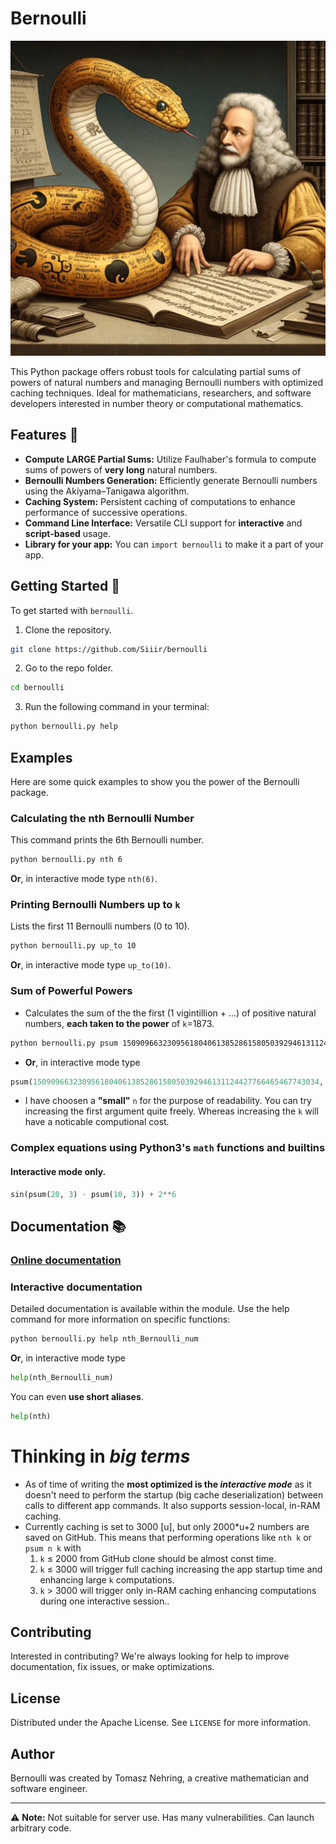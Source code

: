 # Bernoulli
![Bernoulli using bernoulli.py](Bernoulli_using_bernoulli.png)

This Python package offers robust tools for calculating partial sums of powers of natural numbers and managing Bernoulli numbers with optimized caching techniques. Ideal for mathematicians, researchers, and software developers interested in number theory or computational mathematics. 

## Features 🌟
- **Compute LARGE Partial Sums:** Utilize Faulhaber's formula to compute sums of powers of **very long** natural numbers.
- **Bernoulli Numbers Generation:** Efficiently generate Bernoulli numbers using the Akiyama–Tanigawa algorithm.
- **Caching System:** Persistent caching of computations to enhance performance of successive operations.
- **Command Line Interface:** Versatile CLI support for **interactive** and **script-based** usage.
- **Library for your app:** You can `import bernoulli` to make it a part of your app. 

## Getting Started 🚀
To get started with `bernoulli`.
1. Clone the repository.
```bash
git clone https://github.com/Siiir/bernoulli
```
2. Go to the repo folder.
```bash
cd bernoulli
```
3. Run the following command in your terminal:
```bash
python bernoulli.py help
```

## Examples
Here are some quick examples to show you the power of the Bernoulli package.

### Calculating the nth Bernoulli Number
This command prints the 6th Bernoulli number.
```bash
python bernoulli.py nth 6
```
**Or**, in interactive mode type `nth(6)`.

### Printing Bernoulli Numbers up to `k`
Lists the first 11 Bernoulli numbers (0 to 10).
```bash
python bernoulli.py up_to 10
```
**Or**, in interactive mode type `up_to(10)`.

### Sum of Powerful Powers
* Calculates the sum of the the first (1 vigintillion + ...) of positive natural numbers, **each taken to the power** of `k`=1873.
```bash
python bernoulli.py psum 1509096632309561804061385286158050392946131124427766465467743034  1873
```  
* **Or**, in interactive mode type
```python
psum(1509096632309561804061385286158050392946131124427766465467743034, 1873)
```  
* I have choosen a **"small"** `n` for the purpose of readability. You can try increasing the first argument quite freely. Whereas increasing the `k` will have a noticable computional cost.

### Complex equations using Python3's `math` functions and builtins
#### Interactive mode only.
```python
sin(psum(20, 3) - psum(10, 3)) + 2**6
```

## Documentation 📚
### [Online documentation](https://siiir.github.io/bernoulli/)
### Interactive documentation
Detailed documentation is available within the module. Use the help command for more information on specific functions:
```bash
python bernoulli.py help nth_Bernoulli_num
```
**Or**, in interactive mode type
```python
help(nth_Bernoulli_num)
```
You can even **use short aliases**.
```python
help(nth)
```

# Thinking in *big terms*
* As of time of writing the **most optimized is the _interactive mode_** as it doesn't need to perform the startup (big cache deserialization) between calls to different app commands. It also supports session-local, in-RAM caching.  
* Currently caching is set to 3000 \[u\], but only 2000\*u+2 numbers are saved on GitHub. This means that performing operations like `nth k` or `psum n k` with  
  1. `k` ≤ 2000 from GitHub clone should be almost const time.
  2. `k` ≤ 3000 will trigger full caching increasing the app startup time and enhancing large `k` computations.
  3. `k` > 3000 will trigger only in-RAM caching enhancing computations during one interactive session..

## Contributing
Interested in contributing? We're always looking for help to improve documentation, fix issues, or make optimizations.

## License
Distributed under the Apache License. See `LICENSE` for more information.

## Author
Bernoulli was created by Tomasz Nehring, a creative mathematician and software engineer.

---

⚠️ **Note:** Not suitable for server use. Has many vulnerabilities. Can launch arbitrary code.
